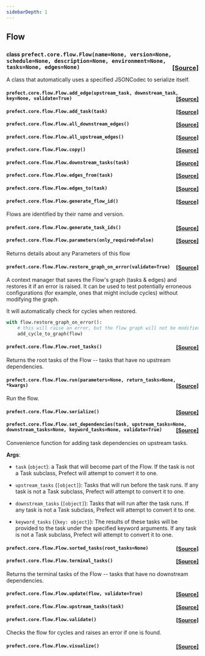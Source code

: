 ```yaml
---
sidebarDepth: 1
---
```


 ## Flow

### <span style="background-color:rgba(27,31,35,0.05);font-size:0.85em;">class</span> ```prefect.core.flow.Flow(name=None, version=None, schedule=None, description=None, environment=None, tasks=None, edges=None)```<span style="float:right;">[[Source]](https://github.com/PrefectHQ/prefect/tree/master/src/prefect/core/flow.py#L42)</span>
A class that automatically uses a specified JSONCodec to serialize itself.

 ####  ```prefect.core.flow.Flow.add_edge(upstream_task, downstream_task, key=None, validate=True)```<span style="float:right;">[[Source]](https://github.com/PrefectHQ/prefect/tree/master/src/prefect/core/flow.py#L185)</span>


 ####  ```prefect.core.flow.Flow.add_task(task)```<span style="float:right;">[[Source]](https://github.com/PrefectHQ/prefect/tree/master/src/prefect/core/flow.py#L169)</span>


 ####  ```prefect.core.flow.Flow.all_downstream_edges()```<span style="float:right;">[[Source]](https://github.com/PrefectHQ/prefect/tree/master/src/prefect/core/flow.py#L249)</span>


 ####  ```prefect.core.flow.Flow.all_upstream_edges()```<span style="float:right;">[[Source]](https://github.com/PrefectHQ/prefect/tree/master/src/prefect/core/flow.py#L243)</span>


 ####  ```prefect.core.flow.Flow.copy()```<span style="float:right;">[[Source]](https://github.com/PrefectHQ/prefect/tree/master/src/prefect/core/flow.py#L96)</span>


 ####  ```prefect.core.flow.Flow.downstream_tasks(task)```<span style="float:right;">[[Source]](https://github.com/PrefectHQ/prefect/tree/master/src/prefect/core/flow.py#L272)</span>


 ####  ```prefect.core.flow.Flow.edges_from(task)```<span style="float:right;">[[Source]](https://github.com/PrefectHQ/prefect/tree/master/src/prefect/core/flow.py#L262)</span>


 ####  ```prefect.core.flow.Flow.edges_to(task)```<span style="float:right;">[[Source]](https://github.com/PrefectHQ/prefect/tree/master/src/prefect/core/flow.py#L255)</span>


 ####  ```prefect.core.flow.Flow.generate_flow_id()```<span style="float:right;">[[Source]](https://github.com/PrefectHQ/prefect/tree/master/src/prefect/core/flow.py#L470)</span>
Flows are identified by their name and version.

 ####  ```prefect.core.flow.Flow.generate_task_ids()```<span style="float:right;">[[Source]](https://github.com/PrefectHQ/prefect/tree/master/src/prefect/core/flow.py#L477)</span>


 ####  ```prefect.core.flow.Flow.parameters(only_required=False)```<span style="float:right;">[[Source]](https://github.com/PrefectHQ/prefect/tree/master/src/prefect/core/flow.py#L132)</span>
Returns details about any Parameters of this flow

 ####  ```prefect.core.flow.Flow.restore_graph_on_error(validate=True)```<span style="float:right;">[[Source]](https://github.com/PrefectHQ/prefect/tree/master/src/prefect/core/flow.py#L144)</span>
A context manager that saves the Flow's graph (tasks & edges) and
restores it if an error is raised. It can be used to test potentially
erroneous configurations (for example, ones that might include cycles)
without modifying the graph.

It will automatically check for cycles when restored.

```python
with flow.restore_graph_on_error():
    # this will raise an error, but the flow graph will not be modified
    add_cycle_to_graph(flow)
```

 ####  ```prefect.core.flow.Flow.root_tasks()```<span style="float:right;">[[Source]](https://github.com/PrefectHQ/prefect/tree/master/src/prefect/core/flow.py#L118)</span>
Returns the root tasks of the Flow -- tasks that have no upstream
dependencies.

 ####  ```prefect.core.flow.Flow.run(parameters=None, return_tasks=None, *kwargs)```<span style="float:right;">[[Source]](https://github.com/PrefectHQ/prefect/tree/master/src/prefect/core/flow.py#L388)</span>
Run the flow.

 ####  ```prefect.core.flow.Flow.serialize()```<span style="float:right;">[[Source]](https://github.com/PrefectHQ/prefect/tree/master/src/prefect/core/flow.py#L431)</span>


 ####  ```prefect.core.flow.Flow.set_dependencies(task, upstream_tasks=None, downstream_tasks=None, keyword_tasks=None, validate=True)```<span style="float:right;">[[Source]](https://github.com/PrefectHQ/prefect/tree/master/src/prefect/core/flow.py#L330)</span>
Convenience function for adding task dependencies on upstream tasks.

**Args**:
- `task` (`object`): a Task that will become part of the Flow. If the task is not a
Task subclass, Prefect will attempt to convert it to one.

- `upstream_tasks` (`[object]`): Tasks that will run before the task runs. If any task
is not a Task subclass, Prefect will attempt to convert it to one.

- `downstream_tasks` (`[object]`): Tasks that will run after the task runs. If any task
is not a Task subclass, Prefect will attempt to convert it to one.

- `keyword_tasks` (`{key: object}`): The results of these tasks
will be provided to the task under the specified keyword
arguments. If any task is not a Task subclass, Prefect will attempt to
convert it to one.

 ####  ```prefect.core.flow.Flow.sorted_tasks(root_tasks=None)```<span style="float:right;">[[Source]](https://github.com/PrefectHQ/prefect/tree/master/src/prefect/core/flow.py#L281)</span>


 ####  ```prefect.core.flow.Flow.terminal_tasks()```<span style="float:right;">[[Source]](https://github.com/PrefectHQ/prefect/tree/master/src/prefect/core/flow.py#L125)</span>
Returns the terminal tasks of the Flow -- tasks that have no downstream
dependencies.

 ####  ```prefect.core.flow.Flow.update(flow, validate=True)```<span style="float:right;">[[Source]](https://github.com/PrefectHQ/prefect/tree/master/src/prefect/core/flow.py#L227)</span>


 ####  ```prefect.core.flow.Flow.upstream_tasks(task)```<span style="float:right;">[[Source]](https://github.com/PrefectHQ/prefect/tree/master/src/prefect/core/flow.py#L269)</span>


 ####  ```prefect.core.flow.Flow.validate()```<span style="float:right;">[[Source]](https://github.com/PrefectHQ/prefect/tree/master/src/prefect/core/flow.py#L275)</span>
Checks the flow for cycles and raises an error if one is found.

 ####  ```prefect.core.flow.Flow.visualize()```<span style="float:right;">[[Source]](https://github.com/PrefectHQ/prefect/tree/master/src/prefect/core/flow.py#L456)</span>



